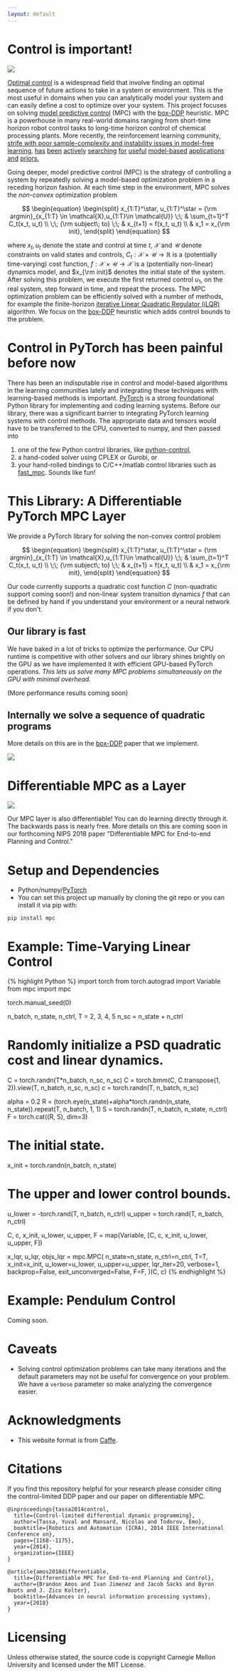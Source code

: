 ```yaml
---
layout: default
---
```


# Control is important!

![](./images/mpc.png)

[Optimal control](https://en.wikipedia.org/wiki/Control_theory)
is a widespread field that involve finding an optimal sequence of
future actions to take in a system or environment.
This is the most useful in domains when you can analytically
model your system and can easily define a cost to optimize
over your system.
This project focuses on solving
[model predictive control](https://en.wikipedia.org/wiki/Model_predictive_control)
(MPC)
with the
[box-DDP](https://homes.cs.washington.edu/~todorov/papers/TassaICRA14.pdf)
heuristic.
MPC is a powerhouse in many real-world domains ranging from
short-time horizon robot control tasks
to long-time horizon control of chemical processing plants.
More recently, the reinforcement learning community,
[strife with poor sample-complexity and instability issues
in model-free learning](http://www.argmin.net/2018/06/25/outsider-rl/),
[has](https://arxiv.org/pdf/1609.09001.pdf)
[been](https://arxiv.org/pdf/1708.02596.pdf)
[actively](https://arxiv.org/pdf/1802.09081.pdf)
[searching](https://arxiv.org/pdf/1804.00645.pdf)
[for](http://papers.nips.cc/paper/6046-value-iteration-networks.pdf)
[useful](http://papers.nips.cc/paper/7192-value-prediction-network.pdf)
[model-based](http://papersdb.cs.ualberta.ca/~papersdb/uploaded_files/505/paper_sutton-90.pdf)
[applications](https://arxiv.org/pdf/1707.06203.pdf)
[and](https://arxiv.org/pdf/1707.06170.pdf)
[priors.](https://arxiv.org/abs/1710.11417)

Going deeper, model predictive control (MPC) is the strategy of
controlling a system by repeatedly solving a model-based
optimization problem in a receding horizon fashion.
At each time step in the environment,
MPC solves the *non-convex* optimization problem

$$
\begin{equation}
\begin{split}
    x_{1:T}^\star, u_{1:T}^\star = {\rm argmin}_{x_{1:T} \in \mathcal{X},u_{1:T}\in \mathcal{U}} \;\; & \sum_{t=1}^T C_t(x_t, u_t)  \\
    \;\; {\rm subject\; to} \;\; & x_{t+1} = f(x_t, u_t) \\
    & x_1 = x_{\rm init},
\end{split}
\end{equation}
$$

where $x_t, u_t$ denote the state and control at time $t$, $\mathcal{X}$ and
$\mathcal{U}$ denote constraints on valid states and controls, $C_t : \mathcal{X}
\times \mathcal{U} \rightarrow \mathbb{R}$ is a (potentially time-varying) cost
function, $f : \mathcal{X} 
\times \mathcal{U} \rightarrow \mathcal{X}$ is a (potentially non-linear) dynamics model, and
$x_{\rm init}$ denotes the initial state of the system.
After solving this
problem, we execute the first returned control $u_1$, on the real system, step
forward in time, and repeat the process.
The MPC optimization problem can be efficiently solved with a number
of methods, for example the finite-horizon
[iterative Linear Quadratic Regulator (iLQR)](https://en.wikipedia.org/wiki/Linear%E2%80%93quadratic_regulator)
algorithm.
We focus on the
[box-DDP](https://homes.cs.washington.edu/~todorov/papers/TassaICRA14.pdf)
heuristic which adds control bounds to the problem.

# Control in PyTorch has been painful before now

There has been an indisputable rise in control and model-based
algorithms in the learning communities lately and integrating
these techniques with learning-based methods is important.
[PyTorch](http://pytorch.org) is a strong foundational
Python library for implementing and coding learning systems.
Before our library, there was a significant barrier
to integrating PyTorch learning systems with control
methods.
The appropriate data and tensors would have to be transferred
to the CPU, converted to numpy, and then passed into
1) one of the few Python control libraries, like
[python-control](https://python-control.readthedocs.io/en/latest/),
2) a hand-coded solver using CPLEX or Gurobi, or
3) your hand-rolled bindings to C/C++/matlab control
libraries such as
[fast_mpc](https://web.stanford.edu/~boyd/fast_mpc/).
Sounds like fun!

# This Library: A Differentiable PyTorch MPC Layer

We provide a PyTorch library for solving the non-convex
control problem

$$
\begin{equation}
\begin{split}
    x_{1:T}^\star, u_{1:T}^\star = {\rm argmin}_{x_{1:T} \in \mathcal{X},u_{1:T}\in \mathcal{U}} \;\; & \sum_{t=1}^T C_t(x_t, u_t)  \\
    \;\; {\rm subject\; to} \;\; & x_{t+1} = f(x_t, u_t) \\
    & x_1 = x_{\rm init},
\end{split}
\end{equation}
$$

Our code currently supports a quadratic cost function $C$
(non-quadratic support coming soon!) and
non-linear system transition dynamics $f$ that can
be defined by hand if you understand your environment
or a neural network if you don't.

## Our library is fast
We have baked in a lot of tricks to optimize the performance.
Our CPU runtime is competitive with other solvers
and our library shines brightly on the GPU as we have
implemented it with efficient GPU-based PyTorch operations.
*This lets us solve many MPC problems simultaneously
on the GPU with minimal overhead.*

(More performance results coming soon)

## Internally we solve a sequence of quadratic programs
More details on this are in the
[box-DDP](https://homes.cs.washington.edu/~todorov/papers/TassaICRA14.pdf)
paper that we implement.

![](./images/qp-iters.png)

# Differentiable MPC as a Layer

![](./images/mpc-layer.png)

Our MPC layer is also differentiable!
You can do learning directly through it.
The backwards pass is nearly free.
More details on this are coming soon in our
forthcoming NIPS 2018 paper
"Differentiable MPC for End-to-end Planning and Control."

# Setup and Dependencies

+ Python/numpy/[PyTorch](https://pytorch.org)
+ You can set this project up manually by cloning the git repo
  or you can install it via pip with:

```
pip install mpc
```

# Example: Time-Varying Linear Control

{% highlight Python %}
import torch
from torch.autograd import Variable
from mpc import mpc

torch.manual_seed(0)

n_batch, n_state, n_ctrl, T = 2, 3, 4, 5
n_sc = n_state + n_ctrl

# Randomly initialize a PSD quadratic cost and linear dynamics.
C = torch.randn(T*n_batch, n_sc, n_sc)
C = torch.bmm(C, C.transpose(1, 2)).view(T, n_batch, n_sc, n_sc)
c = torch.randn(T, n_batch, n_sc)

alpha = 0.2
R = (torch.eye(n_state)+alpha*torch.randn(n_state, n_state)).repeat(T, n_batch, 1, 1)
S = torch.randn(T, n_batch, n_state, n_ctrl)
F = torch.cat((R, S), dim=3)

# The initial state.
x_init = torch.randn(n_batch, n_state)

# The upper and lower control bounds.
u_lower = -torch.rand(T, n_batch, n_ctrl)
u_upper = torch.rand(T, n_batch, n_ctrl)

C, c, x_init, u_lower, u_upper, F = map(Variable, [C, c, x_init, u_lower, u_upper, F])

x_lqr, u_lqr, objs_lqr = mpc.MPC(
    n_state=n_state,
    n_ctrl=n_ctrl,
    T=T,
    x_init=x_init,
    u_lower=u_lower, 
    u_upper=u_upper,
    lqr_iter=20,
    verbose=1,
    backprop=False,
    exit_unconverged=False,
    F=F,
)(C, c)
{% endhighlight %}

# Example: Pendulum Control

Coming soon.

# Caveats

+ Solving control optimization problems can take many iterations
  and the default parameters may not be useful for convergence on
  your problem.
  We have a `verbose` parameter so make analyzing
  the convergence easier.

# Acknowledgments

+ This website format is from
  [Caffe](http://caffe.berkeleyvision.org/).

# Citations

If you find this repository helpful for your research
please consider citing the control-limited DDP paper
and our paper on differentiable MPC.

```
@inproceedings{tassa2014control,
  title={Control-limited differential dynamic programming},
  author={Tassa, Yuval and Mansard, Nicolas and Todorov, Emo},
  booktitle={Robotics and Automation (ICRA), 2014 IEEE International Conference on},
  pages={1168--1175},
  year={2014},
  organization={IEEE}
}

@article{amos2018differentiable,
  title={Differentiable MPC for End-to-end Planning and Control},
  author={Brandon Amos and Ivan Jimenez and Jacob Sacks and Byron Boots and J. Zico Kolter},
  booktitle={Advances in neural information processing systems},
  year={2018}
}
```

# Licensing

Unless otherwise stated, the source code is copyright
Carnegie Mellon University and licensed under the
MIT License.
